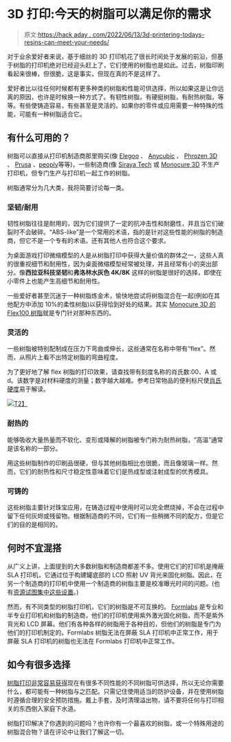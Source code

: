 # 3D 打印:今天的树脂可以满足你的需求

> 原文:[https://hack aday . com/2022/06/13/3d-printering-todays-resins-can-meet-your-needs/](https://hackaday.com/2022/06/13/3d-printering-todays-resins-can-meet-your-needs/)

对于业余爱好者来说，基于细丝的 3D 打印机花了很长时间处于发展的前沿，但基于树脂的打印机绝对已经迎头赶上了，它们使用的树脂也是如此。过去，树脂印刷看起来很棒，但很脆，这是事实，但现在真的不是这样了。

爱好者比以往任何时候都有更多种类的树脂和性能可供选择，所以如果这是让你远离的原因，也许是时候换一种方式了。有韧性树脂，有硬挺树脂，有耐热树脂，等等。有些使铸造容易，有些甚至是灵活的。如果你的零件或应用需要一种特殊的性能，可能有一种树脂适合它。

## 有什么可用的？

树脂可以直接从打印机制造商那里购买(像 [Elegoo](https://www.elegoo.com/) 、 [Anycubic](https://www.anycubic.com/) 、 [Phrozen 3D](https://phrozen3d.com/) 、 [Prusa](https://www.prusa3d.com/) 、[peoply](https://peopoly.net/)等等)，一些制造商(像 [Siraya Tech](https://siraya.tech/) 或 [Monocure 3D](https://monocure3d.com.au/product-category/resins/) 不生产打印机，但专门生产与打印机一起工作的树脂。

树脂通常分为几大类，我将简要讨论每一类。

### 坚韧/耐用

韧性树脂往往是耐用的，因为它们提供了一定的抗冲击性和耐磨性，并且当它们破裂时不会破碎。“ABS-like”是一个常用的术语，指的是针对这些性能的树脂的制造商，但它不是一个专有的术语。还有其他人也符合这个要求。

为桌面游戏打印微缩模型的人是从树脂打印中获得大量价值的群体之一，这些人真的很重视细节和耐用性，因为桌面微缩模型经常被处理，并且经常有小的突出部分。像**西拉亚科技坚韧**和**弗洛林水灰色 4K/8K** 这样的树脂是很好的选择，即使在小零件上也能产生高细节和耐用性。

一些爱好者甚至沉迷于一种树脂炼金术，愉快地尝试将树脂混合在一起(例如在其他配方中添加 10%的柔性树脂)以获得恰到好处的结果。其实 [Monocure 3D 的 Flex100 树脂](https://monocure3d.com.au/product-category/resins/flex-resins/)就是专门针对那种东西的。

### 灵活的

一些树脂被特别配制成在压力下弯曲或伸长，这些通常在名称中带有“flex”。然而，从照片上看不出特定树脂的弯曲程度。

为了更好地了解 flex 树脂的打印效果，请查找带有刻度名称的肖氏数:00、A 或 d。该数字是对材料硬度的测量；数字越大越难。参考日常物品的便利标尺使[肖氏硬度](https://en.wikipedia.org/wiki/Shore_durometer)易于解读。

[![](../Images/ea9d55d86b52eff15a9e63d46c3174b0.png)T2】](https://hackaday.com/wp-content/uploads/2022/05/j02-durometers.png)

### 耐热的

能够吸收大量热量而不软化、变形或降解的树脂被专门称为耐热树脂，“高温”通常是该名称的一部分。

用这些树脂制作的印刷品很硬，但与其他树脂相比也很脆，而且像玻璃一样。然而，它们的耐热性和尺寸稳定性意味着它们是热成型或注射成型的优秀模具。

### 可铸的

这些树脂主要针对珠宝应用，在铸造过程中使用时可以完全燃烧掉，不会在过程中留下任何灰烬或残留物。根据制造商的不同，它们有一些稍微不同的配方，但是它们的目的是相同的。

## 何时不宜混搭

从广义上讲，上面提到的大多数树脂和制造商都差不多。使用它们的打印机是掩蔽 SLA 打印机，它通过位于构建罐底部的 LCD 照射 UV 背光来固化树脂。因此，在另一个制造商的打印机中使用一个制造商的树脂主要是校准曝光时间的问题。(也有[资源试图集中这些设置](https://makertrainer.com/wiki/All_resin_settings)。)

然而，有不同类型的树脂打印机，它们的树脂是不可互换的。 [Formlabs](https://formlabs.com/) 是专业和半专业打印机和树脂的制造商，他们的打印机使用紫外激光固化树脂，而不是紫外背光和 LCD 屏幕。他们有各种各样的树脂用于各种目的，但他们的树脂是专门为他们的打印机制定的。Formlabs 树脂无法在屏蔽 SLA 打印机中正常工作，用于屏蔽 SLA 打印机的树脂也无法在 Formlabs 打印机中正常工作。

## 如今有很多选择

[树脂打印非常容易获得](https://hackaday.com/2020/04/30/3d-printering-will-a-resin-printer-retire-your-filament-based-one/)现在有很多不同性能的不同树脂可供选择，所以无论你需要什么，都可能有一种树脂与之匹配。只需记住使用适当的防护设备，并在使用树脂时遵循合理的安全预防措施。戴上手套，及时清理溢出物，请不要将任何与打印相关的东西倒入家庭下水道。

树脂打印解决了你遇到的问题吗？也许你有一个最喜欢的树脂，或一个特殊用途的树脂混合物？请在评论中让我们了解这一切。